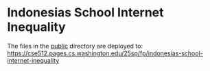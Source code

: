 # Indonesias School Internet Inequality 

The files in the [public](/public) directory are deployed to: https://cse512.pages.cs.washington.edu/25sp/fp/indonesias-school-internet-inequality